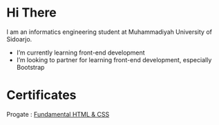# Hi There
I am an informatics engineering student at Muhammadiyah University of Sidoarjo.
<ul>
  <li>I’m currently learning front-end development</li>
  <li>I’m looking to partner for learning front-end development, especially Bootstrap</li>
</ul>

# Certificates
<p>Progate : <a href="https://progate.com/course_certificate/3e68c1c8qizf3l">Fundamental HTML & CSS</a></p>
